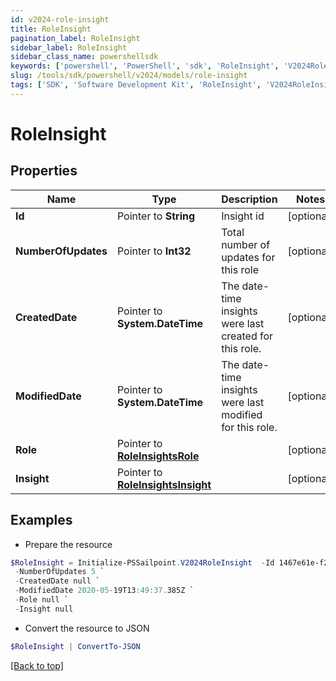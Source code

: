 ```yaml
---
id: v2024-role-insight
title: RoleInsight
pagination_label: RoleInsight
sidebar_label: RoleInsight
sidebar_class_name: powershellsdk
keywords: ['powershell', 'PowerShell', 'sdk', 'RoleInsight', 'V2024RoleInsight'] 
slug: /tools/sdk/powershell/v2024/models/role-insight
tags: ['SDK', 'Software Development Kit', 'RoleInsight', 'V2024RoleInsight']
---
```



# RoleInsight

## Properties

Name | Type | Description | Notes
------------ | ------------- | ------------- | -------------
**Id** |  Pointer to **String** | Insight id | [optional] 
**NumberOfUpdates** |  Pointer to **Int32** | Total number of updates for this role | [optional] 
**CreatedDate** |  Pointer to **System.DateTime** | The date-time insights were last created for this role. | [optional] 
**ModifiedDate** |  Pointer to **System.DateTime** | The date-time insights were last modified for this role. | [optional] 
**Role** |  Pointer to [**RoleInsightsRole**](role-insights-role) |  | [optional] 
**Insight** |  Pointer to [**RoleInsightsInsight**](role-insights-insight) |  | [optional] 

## Examples

- Prepare the resource
```powershell
$RoleInsight = Initialize-PSSailpoint.V2024RoleInsight  -Id 1467e61e-f284-439c-ba2d-c6cc11cf0941 `
 -NumberOfUpdates 5 `
 -CreatedDate null `
 -ModifiedDate 2020-05-19T13:49:37.385Z `
 -Role null `
 -Insight null
```

- Convert the resource to JSON
```powershell
$RoleInsight | ConvertTo-JSON
```


[[Back to top]](#) 

